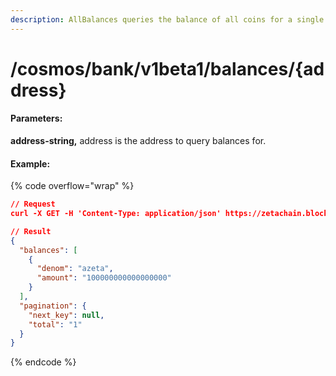 ```yaml
---
description: AllBalances queries the balance of all coins for a single account.
---
```


# /cosmos/bank/v1beta1/balances/{address}

#### **Parameters:**

**address-string,** address is the address to query balances for.

#### Example:

{% code overflow="wrap" %}
```json
// Request
curl -X GET -H 'Content-Type: application/json' https://zetachain.blockpi.network/lcd/v1/<your-api-key>/cosmos/bank/v1beta1/balances/zeta1qqqqy2e5k7vpgfam6d8fw9k9g04t06ccf56na8

// Result
{
  "balances": [
    {
      "denom": "azeta",
      "amount": "100000000000000000"
    }
  ],
  "pagination": {
    "next_key": null,
    "total": "1"
  }
}
```
{% endcode %}
